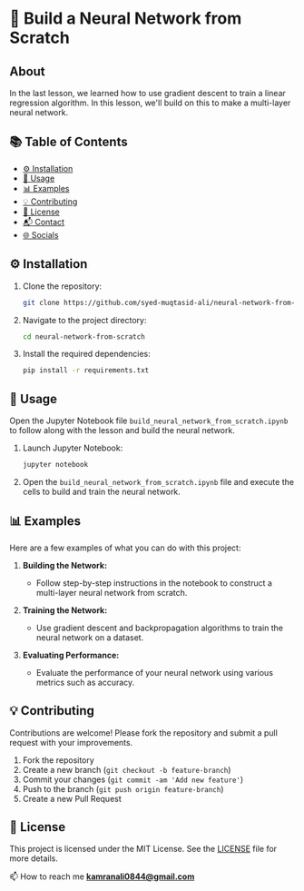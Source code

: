 # 🤖 Build a Neural Network from Scratch

## About
In the last lesson, we learned how to use gradient descent to train a linear regression algorithm. In this lesson, we'll build on this to make a multi-layer neural network.

## 📚 Table of Contents
- [⚙️ Installation](#installation)
- [🚀 Usage](#usage)
- [📊 Examples](#examples)
- [💡 Contributing](#contributing)
- [📜 License](#license)
- [📬 Contact](#contact)
- [🌐 Socials](#socials)

## ⚙️ Installation

1. Clone the repository:
    ```sh
    git clone https://github.com/syed-muqtasid-ali/neural-network-from-scratch.git
    ```
2. Navigate to the project directory:
    ```sh
    cd neural-network-from-scratch
    ```
3. Install the required dependencies:
    ```sh
    pip install -r requirements.txt
    ```

## 🚀 Usage

Open the Jupyter Notebook file `build_neural_network_from_scratch.ipynb` to follow along with the lesson and build the neural network.

1. Launch Jupyter Notebook:
    ```sh
    jupyter notebook
    ```
2. Open the `build_neural_network_from_scratch.ipynb` file and execute the cells to build and train the neural network.

## 📊 Examples

Here are a few examples of what you can do with this project:

1. **Building the Network:**
    - Follow step-by-step instructions in the notebook to construct a multi-layer neural network from scratch.

2. **Training the Network:**
    - Use gradient descent and backpropagation algorithms to train the neural network on a dataset.

3. **Evaluating Performance:**
    - Evaluate the performance of your neural network using various metrics such as accuracy.

## 💡 Contributing

Contributions are welcome! Please fork the repository and submit a pull request with your improvements.

1. Fork the repository
2. Create a new branch (`git checkout -b feature-branch`)
3. Commit your changes (`git commit -am 'Add new feature'`)
4. Push to the branch (`git push origin feature-branch`)
5. Create a new Pull Request

## 📜 License

This project is licensed under the MIT License. See the [LICENSE](LICENSE) file for more details.



📫 How to reach me **kamranali0844@gmail.com**
